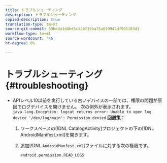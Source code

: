 ```yaml
---
title: トラブルシューティング
description: トラブルシューティング
copied-description: true
translation-type: tm+mt
source-git-commit: 89bdda1d4bd5c126f19ba75a819942df901183d1
workflow-type: tm+mt
source-wordcount: '46'
ht-degree: 0%

---
```



# トラブルシューティング{#troubleshooting}

* APIレベル10以前を実行している古いデバイスの一部では、権限の問題が原因でログデバイスを開けません。 次の例外が表示されます。`java.lang.Exception: logcat returns error: Unable to open log device '/dev/log/main': Permission denied` **回避策：**

   1. ワークスペースの[!DNL CatalogActivity]プロジェクトの下の[!DNL AndroidManifest.xml]を開きます。

   1. 追加[!DNL `AndroidManfest.xml`]ファイルに対する次の権限です。

      ```
      android.permission.READ_LOGS
      ```

